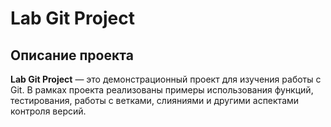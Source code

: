 # Lab Git Project

## Описание проекта
**Lab Git Project** — это демонстрационный проект для изучения работы с Git. В рамках проекта реализованы примеры использования функций, тестирования, работы с ветками, слияниями и другими аспектами контроля версий.
